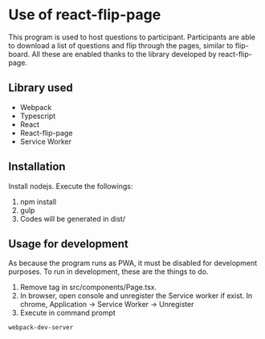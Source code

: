 # Use of react-flip-page
This program is used to host questions to participant. Participants are able to download a list of questions and flip through the pages, similar to flip-board. All these are enabled thanks to the library developed by react-flip-page.

## Library used
 
* Webpack
* Typescript
* React
* React-flip-page
* Service Worker

## Installation
Install nodejs. Execute the followings:

1. npm install
2. gulp
3. Codes will be generated in dist/

## Usage for development
As because the program runs as PWA, it must be disabled for development purposes. To run in development, these are the things to do.

1. Remove <Progressive/> tag in src/components/Page.tsx.
2. In browser, open console and unregister the Service worker if exist. In chrome, Application -> Service Worker -> Unregister
3. Execute in command prompt
```
webpack-dev-server
```
